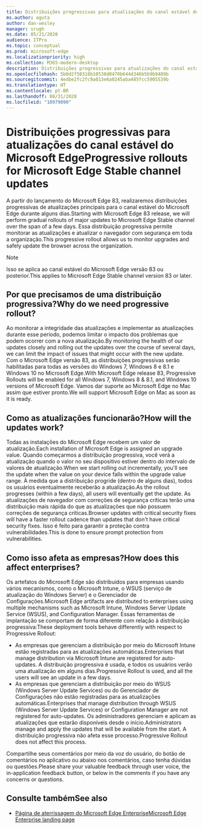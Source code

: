 ```yaml
---
title: Distribuições progressivas para atualizações do canal estável do Microsoft Edge
ms.author: aguta
author: dan-wesley
manager: srugh
ms.date: 05/21/2020
audience: ITPro
ms.topic: conceptual
ms.prod: microsoft-edge
ms.localizationpriority: high
ms.collection: M365-modern-desktop
description: Distribuições progressivas para atualizações do canal estável do Microsoft Edge
ms.openlocfilehash: 5b0d2f58318b10538d0470b644d346b5b9b9489b
ms.sourcegitcommit: 4edbe2fc2fc9a013e6a0245aba485fcc5905539b
ms.translationtype: HT
ms.contentlocale: pt-BR
ms.lasthandoff: 08/31/2020
ms.locfileid: "10979090"
---
```

# <span data-ttu-id="8d96f-103">Distribuições progressivas para atualizações do canal estável do Microsoft Edge</span><span class="sxs-lookup"><span data-stu-id="8d96f-103">Progressive rollouts for Microsoft Edge Stable channel updates</span></span>

<span data-ttu-id="8d96f-104">A partir do lançamento do Microsoft Edge 83, realizaremos distribuições progressivas de atualizações principais para o canal estável do Microsoft Edge durante alguns dias.</span><span class="sxs-lookup"><span data-stu-id="8d96f-104">Starting with Microsoft Edge 83 release, we will perform gradual rollouts of major updates to Microsoft Edge Stable channel over the span of a few days.</span></span> <span data-ttu-id="8d96f-105">Essa distribuição progressiva permite monitorar as atualizações e atualizar o navegador com segurança em toda a organização.</span><span class="sxs-lookup"><span data-stu-id="8d96f-105">This progressive rollout allows us to monitor upgrades and safely update the browser across the organization.</span></span>

> [!NOTE]
> <span data-ttu-id="8d96f-106">Isso se aplica ao canal estável do Microsoft Edge versão 83 ou posterior.</span><span class="sxs-lookup"><span data-stu-id="8d96f-106">This applies to Microsoft Edge Stable channel version 83 or later.</span></span>

## <span data-ttu-id="8d96f-107">Por que precisamos de uma distribuição progressiva?</span><span class="sxs-lookup"><span data-stu-id="8d96f-107">Why do we need progressive rollout?</span></span>

<span data-ttu-id="8d96f-108">Ao monitorar a integridade das atualizações e implementar as atualizações durante esse período, podemos limitar o impacto dos problemas que podem ocorrer com a nova atualização.</span><span class="sxs-lookup"><span data-stu-id="8d96f-108">By monitoring the health of our updates closely and rolling out the updates over the course of several days, we can limit the impact of issues that might occur with the new update.</span></span> <span data-ttu-id="8d96f-109">Com o Microsoft Edge versão 83, as distribuições progressivas serão habilitadas para todas as versões do Windows 7, Windows 8 e 8.1 e Windows 10 no Microsoft Edge.</span><span class="sxs-lookup"><span data-stu-id="8d96f-109">With Microsoft Edge release 83, Progressive Rollouts will be enabled for all Windows 7, Windows 8 & 8.1, and Windows 10 versions of Microsoft Edge.</span></span> <span data-ttu-id="8d96f-110">Vamos dar suporte ao Microsoft Edge no Mac assim que estiver pronto.</span><span class="sxs-lookup"><span data-stu-id="8d96f-110">We will support Microsoft Edge on Mac as soon as it is ready.</span></span>

## <span data-ttu-id="8d96f-111">Como as atualizações funcionarão?</span><span class="sxs-lookup"><span data-stu-id="8d96f-111">How will the updates work?</span></span>

<span data-ttu-id="8d96f-112">Todas as instalações do Microsoft Edge recebem um valor de atualização.</span><span class="sxs-lookup"><span data-stu-id="8d96f-112">Each installation of Microsoft Edge is assigned an upgrade value.</span></span> <span data-ttu-id="8d96f-113">Quando começarmos a distribuição progressiva, você verá a atualização quando o valor no seu dispositivo estiver dentro do intervalo de valores de atualização.</span><span class="sxs-lookup"><span data-stu-id="8d96f-113">When we start rolling out incrementally, you'll see the update when the value on your device falls within the upgrade value range.</span></span> <span data-ttu-id="8d96f-114">À medida que a distribuição progride (dentro de alguns dias), todos os usuários eventualmente receberão a atualização.</span><span class="sxs-lookup"><span data-stu-id="8d96f-114">As the rollout progresses (within a few days), all users will eventually get the update.</span></span> <span data-ttu-id="8d96f-115">As atualizações de navegador com correções de segurança críticas terão uma distribuição mais rápida do que as atualizações que não possuem correções de segurança críticas.</span><span class="sxs-lookup"><span data-stu-id="8d96f-115">Browser updates with critical security fixes will have a faster rollout cadence than updates that don't have critical security fixes.</span></span> <span data-ttu-id="8d96f-116">Isso é feito para garantir a proteção contra vulnerabilidades.</span><span class="sxs-lookup"><span data-stu-id="8d96f-116">This is done to ensure prompt protection from vulnerabilities.</span></span>

## <span data-ttu-id="8d96f-117">Como isso afeta as empresas?</span><span class="sxs-lookup"><span data-stu-id="8d96f-117">How does this affect enterprises?</span></span>

<span data-ttu-id="8d96f-118">Os artefatos do Microsoft Edge são distribuídos para empresas usando vários mecanismos, como o Microsoft Intune, o WSUS (serviço de atualização do Windows Server) e o Gerenciador de Configurações.</span><span class="sxs-lookup"><span data-stu-id="8d96f-118">Microsoft Edge artifacts are distributed to enterprises using multiple mechanisms such as Microsoft Intune, Windows Server Update Service (WSUS), and Configuration Manager.</span></span> <span data-ttu-id="8d96f-119">Essas ferramentas de implantação se comportam de forma diferente com relação à distribuição progressiva:</span><span class="sxs-lookup"><span data-stu-id="8d96f-119">These deployment tools behave differently with respect to Progressive Rollout:</span></span>

- <span data-ttu-id="8d96f-120">As empresas que gerenciam a distribuição por meio do Microsoft Intune estão registradas para as atualizações automáticas.</span><span class="sxs-lookup"><span data-stu-id="8d96f-120">Enterprises that manage distribution via Microsoft Intune are registered for auto-updates.</span></span> <span data-ttu-id="8d96f-121">A distribuição progressiva é usada, e todos os usuários verão uma atualização em alguns dias.</span><span class="sxs-lookup"><span data-stu-id="8d96f-121">Progressive Rollout is used, and all the users will see an update in a few days.</span></span>
- <span data-ttu-id="8d96f-122">As empresas que gerenciam a distribuição por meio do WSUS (Windows Server Update Services) ou do Gerenciador de Configurações não estão registradas para as atualizações automáticas.</span><span class="sxs-lookup"><span data-stu-id="8d96f-122">Enterprises that manage distribution through WSUS (Windows Server Update Services) or Configuration Manager are not registered for auto-updates.</span></span> <span data-ttu-id="8d96f-123">Os administradores gerenciam e aplicam as atualizações que estarão disponíveis desde o início.</span><span class="sxs-lookup"><span data-stu-id="8d96f-123">Administrators manage and apply the updates that will be available from the start.</span></span> <span data-ttu-id="8d96f-124">A distribuição progressiva não afeta esse processo.</span><span class="sxs-lookup"><span data-stu-id="8d96f-124">Progressive Rollout does not affect this process.</span></span>

<span data-ttu-id="8d96f-125">Compartilhe seus comentários por meio da voz do usuário, do botão de comentários no aplicativo ou abaixo nos comentários, caso tenha dúvidas ou questões.</span><span class="sxs-lookup"><span data-stu-id="8d96f-125">Please share your valuable feedback through user voice, the in-application feedback button, or below in the comments if you have any concerns or questions.</span></span>

## <span data-ttu-id="8d96f-126">Consulte também</span><span class="sxs-lookup"><span data-stu-id="8d96f-126">See also</span></span>

- [<span data-ttu-id="8d96f-127">Página de aterrissagem do Microsoft Edge Enterprise</span><span class="sxs-lookup"><span data-stu-id="8d96f-127">Microsoft Edge Enterprise landing page</span></span>](https://aka.ms/EdgeEnterprise)
